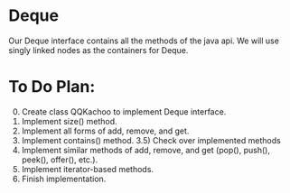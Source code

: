 # Deque

Our Deque interface contains all the methods of the java api. We will use singly linked nodes as the containers for Deque.

# To Do Plan:
0) Create class QQKachoo to implement Deque interface.
1) Implement size() method.
2) Implement all forms of add, remove, and get.
3) Implement contains() method.
3.5) Check over implemented methods
4) Implement similar methods of add, remove, and get (pop(), push(), peek(), offer(), etc.).
5) Implement iterator-based methods.
6) Finish implementation. 
